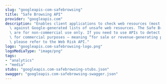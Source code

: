 ```yaml
---
slug: "googleapis-com-safebrowsing"
title: "Safe Browsing API"
provider: "googleapis.com"
description: "Enables client applications to check web resources (most commonly URLs)\
  \ against Google-generated lists of unsafe web resources. The Safe Browsing APIs\
  \ are for non-commercial use only. If you need to use APIs to detect malicious URLs\
  \ for commercial purposes – meaning “for sale or revenue-generating purposes” –\
  \ please refer to the Web Risk API."
logo: "googleapis.com-safebrowsing-logo.png"
logoMediaType: "image/png"
tags:
- "analytics"
- "media"
stubs: "googleapis.com-safebrowsing-stubs.json"
swagger: "googleapis.com-safebrowsing-swagger.json"
---
```

